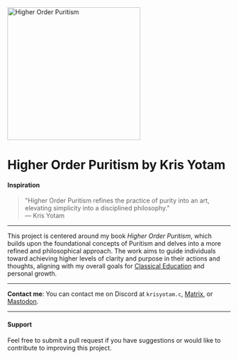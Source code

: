 <img src="https://github.com/user-attachments/assets/24d9ad62-a37e-4f16-b0af-1b09ff3e67b1" alt="Higher Order Puritism" width="300" />

# Higher Order Puritism by Kris Yotam  

#### Inspiration  
> "Higher Order Puritism refines the practice of purity into an art, elevating simplicity into a disciplined philosophy."  
> — Kris Yotam  

___

This project is centered around my book *Higher Order Puritism*, which builds upon the foundational concepts of Puritism and delves into a more refined and philosophical approach. The work aims to guide individuals toward achieving higher levels of clarity and purpose in their actions and thoughts, aligning with my overall goals for [Classical Education]() and personal growth.

___

**Contact me**: You can contact me on Discord at `krisyotam.c`, [Matrix](https://matrix.to/#/@khr1st:matrix.org), or [Mastodon](https://mathstodon.xyz/@krisyotam).

___

#### Support  
Feel free to submit a pull request if you have suggestions or would like to contribute to improving this project.


